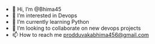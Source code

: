 - 👋 Hi, I’m @Bhima45
- 👀 I’m interested in Devops
- 🌱 I’m currently learning Python
- 💞️ I’m looking to collaborate on new devops projects
- 📫 How to reach me prodduvakabhima456@gmail.com

<!---
Bhima45/Bhima45 is a ✨ special ✨ repository because its `README.md` (this file) appears on your GitHub profile.
You can click the Preview link to take a look at your changes.
--->
